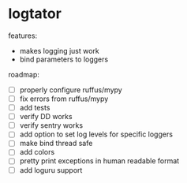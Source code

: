 # logtator

features:
 * makes logging just work
 * bind parameters to loggers

roadmap:
 - [ ] properly configure ruffus/mypy
 - [ ] fix errors from ruffus/mypy
 - [ ] add tests
 - [ ] verify DD works
 - [ ] verify sentry works
 - [ ] add option to set log levels for specific loggers
 - [ ] make bind thread safe
 - [ ] add colors
 - [ ] pretty print exceptions in human readable format
 - [ ] add loguru support
